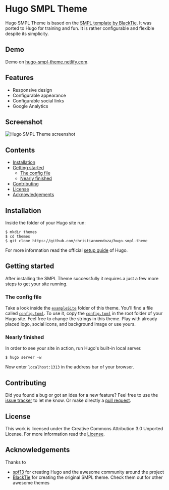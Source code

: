 # Hugo SMPL Theme

Hugo SMPL Theme is based on the [SMPL template by BlackTie](http://blacktie.co/2013/12/smpl-a-simple-contact-page/). It was ported to Hugo for training and fun. It is rather configurable and flexible despite its simplicity.


## Demo

Demo on [hugo-smpl-theme.netlify.com](//hugo-smpl-theme.netlify.com/).


## Features

- Responsive design
- Configurable appearance
- Configurable social links
- Google Analytics


## Screenshot

![Hugo SMPL Theme screenshot](https://raw.githubusercontent.com/christianmendoza/hugo-smpl-theme/master/images/screenshot.png)


## Contents

- [Installation](#installation)
- [Getting started](#getting-started)
    - [The config file](#the-config-file)
    - [Nearly finished](#nearly-finished)
- [Contributing](#contributing)
- [License](#license)
- [Acknowledgements](#acknowledgements)


## Installation

Inside the folder of your Hugo site run:

    $ mkdir themes
    $ cd themes
    $ git clone https://github.com/christianmendoza/hugo-smpl-theme

For more information read the official [setup guide](//gohugo.io/overview/installing/) of Hugo.


## Getting started

After installing the SMPL Theme successfully it requires a just a few more steps to get your site running.


### The config file

Take a look inside the [`exampleSite`](//github.com/christianmendoza/hugo-smpl-theme/tree/master/exampleSite) folder of this theme. You'll find a file called [`config.toml`](//github.com/christianmendoza/hugo-smpl-theme/blob/master/exampleSite/config.toml). To use it, copy the [`config.toml`](//github.com/christianmendoza/hugo-smpl-theme/blob/master/exampleSite/config.toml) in the root folder of your Hugo site. Feel free to change the strings in this theme. Play with already placed logo, social icons, and background image or use yours.


### Nearly finished

In order to see your site in action, run Hugo's built-in local server. 

    $ hugo server -w

Now enter `localhost:1313` in the address bar of your browser.


## Contributing

Did you found a bug or got an idea for a new feature? Feel free to use the [issue tracker](//github.com/christianmendoza/hugo-smpl-theme/issues) to let me know. Or make directly a [pull request](//github.com/christianmendoza/hugo-smpl-theme/pulls).


## License

This work is licensed under the Creative Commons Attribution 3.0 Unported License. For more information read the [License](//github.com/christianmendoza/hugo-smpl-theme/blob/master/LICENSE).


## Acknowledgements

Thanks to

- [spf13](//github.com/spf13) for creating Hugo and the awesome community around the project
- [BlackTie](http://blacktie.co/) for creating the original SMPL theme. Check them out for other awesome themes
